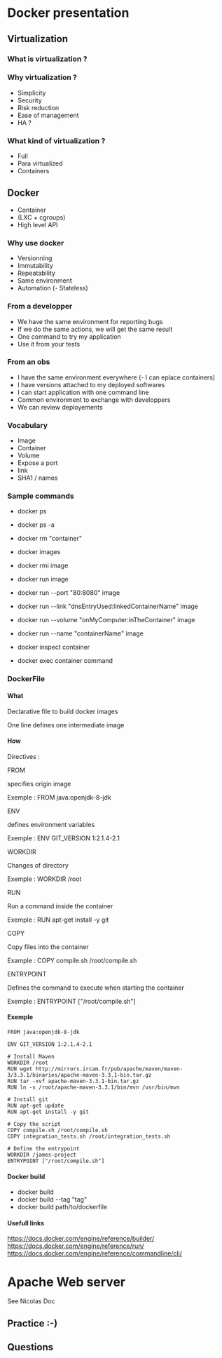 # Docker presentation

## Virtualization

### What is virtualization ?

### Why virtualization ?

 - Simplicity
 - Security
 - Risk reduction
 - Ease of management
 - HA ?

### What kind of virtualization ?

 - Full
 - Para virtualized
 - Containers

## Docker

 - Container
 - (LXC + cgroups)
 - High level API

### Why use docker

 - Versionning
 - Immutability
 - Repeatability
 - Same environment
 - Automation
(- Stateless)


### From a developper

 - We have the same environment for reporting bugs
 - If we do the same actions, we will get the same result
 - One command to try my application
 - Use it from your tests

### From an obs

 - I have the same environment everywhere
(- I can eplace containers)
 - I have versions attached to my deployed softwares
 - I can start application with one command line
 - Common environment to exchange with developpers
 - We can review deployements

### Vocabulary

 - Image
 - Container
 - Volume
 - Expose a port
 - link
 - SHA1 / names

### Sample commands

 - docker ps
 - docker ps -a
 - docker rm "container"

 - docker images
 - docker rmi image

 - docker run image
 - docker run --port "80:8080" image
 - docker run --link "dnsEntryUsed:linkedContainerName" image
 - docker run --volume "onMyComputer:inTheContainer" image
 - docker run --name "containerName" image

 - docker inspect container

 - docker exec container command

### DockerFile

#### What

Declarative file to build docker images

One line defines one intermediate image

#### How

Directives :

FROM 

   specifies origin image

   Exemple : FROM java:openjdk-8-jdk

ENV

   defines environment variables

   Exemple : ENV GIT_VERSION 1:2.1.4-2.1

WORKDIR

   Changes of directory

   Exemple : WORKDIR /root

RUN

   Run a command inside the container

   Exemple : RUN apt-get install -y git

COPY

   Copy files into the container

   Example : COPY compile.sh /root/compile.sh

ENTRYPOINT

   Defines the command to execute when starting the container

   Exemple : ENTRYPOINT ["/root/compile.sh"]

#### Exemple 

```
FROM java:openjdk-8-jdk

ENV GIT_VERSION 1:2.1.4-2.1

# Install Maven
WORKDIR /root
RUN wget http://mirrors.ircam.fr/pub/apache/maven/maven-3/3.3.1/binaries/apache-maven-3.3.1-bin.tar.gz
RUN tar -xvf apache-maven-3.3.1-bin.tar.gz
RUN ln -s /root/apache-maven-3.3.1/bin/mvn /usr/bin/mvn

# Install git
RUN apt-get update
RUN apt-get install -y git

# Copy the script
COPY compile.sh /root/compile.sh
COPY integration_tests.sh /root/integration_tests.sh

# Define the entrypoint
WORKDIR /james-project
ENTRYPOINT ["/root/compile.sh"]
```

#### Docker build

 - docker build
 - docker build --tag "tag"
 - docker build path/to/dockerfile

#### Usefull links

https://docs.docker.com/engine/reference/builder/
https://docs.docker.com/engine/reference/run/
https://docs.docker.com/engine/reference/commandline/cli/

# Apache Web server

See Nicolas Doc

## Practice :-)

## Questions
